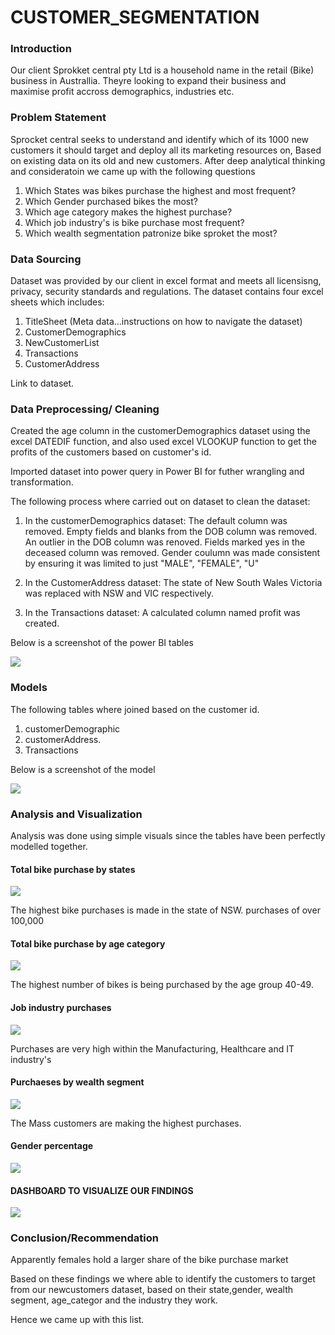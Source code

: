 # CUSTOMER_SEGMENTATION

### Introduction
Our client Sprokket central pty Ltd is a household name in the retail (Bike) business 
in Australlia. Theyre looking to expand their business and maximise profit accross demographics,
industries etc.

### Problem Statement
Sprocket central seeks to understand and identify which of its 1000 new customers it should target and deploy all its marketing 
resources on, Based on existing data on its old and new customers.
After deep analytical thinking and consideratoin we came up with the following questions

1.  Which States was bikes purchase the highest and most frequent?
2.  Which Gender purchased bikes the most?
3.  Which age category makes the highest purchase?
4.  Which job industry's is bike purchase most frequent?
5.  Which wealth segmentation patronize bike sproket the most?
   

### Data Sourcing
Dataset was provided by our client in excel format and meets all licensisng, privacy, security standards and regulations.
The dataset contains four excel sheets which includes:
1.  TitleSheet (Meta data...instructions on how to navigate the dataset)
2.  CustomerDemographics
3.  NewCustomerList
4.  Transactions
5.  CustomerAddress

Link to dataset.

### Data Preprocessing/ Cleaning

Created the age column in the customerDemographics dataset using the excel DATEDIF function,
and also used excel VLOOKUP function to get the profits of the customers based on customer's id.

Imported dataset into power query in Power BI for futher wrangling and transformation.

The following process where carried out on dataset to clean the dataset:

1.  In the customerDemographics dataset:
    The default column was removed.
    Empty fields and blanks from the DOB column was removed.
    An outlier in the DOB column was renoved.
    Fields marked yes in the deceased column was removed.
    Gender coulumn was made consistent by ensuring it was limited to just "MALE", "FEMALE", "U"

2.  In the CustomerAddress dataset:
      The state of New South Wales  Victoria was replaced with NSW and VIC respectively.

3. In the Transactions dataset:
     A calculated column named profit was created.

Below is a screenshot of the power BI tables

![](sproket_power_query.png)

### Models
The following tables where joined based on the customer id.
1.  customerDemographic
2.  customerAddress.
3.  Transactions

Below is a screenshot of the model

![](sproket_model.png)

### Analysis and Visualization

Analysis was done using simple visuals since the tables have been perfectly modelled together.

#### Total bike purchase by states

![](bike_state_purchase.png)

The highest bike purchases is made in the state of NSW. purchases of over 100,000


#### Total bike purchase by age category

![](age_category.png)

The highest number of bikes is being purchased by the age group 40-49.


#### Job industry purchases

![](job_industry_purchase.png)

Purchases are very high within the Manufacturing, Healthcare and IT industry's


#### Purchaeses by wealth segment

![](wealth_segment.png)

The Mass customers are making the highest purchases.

#### Gender percentage

![](gender_percentage.png)


#### DASHBOARD TO VISUALIZE OUR FINDINGS

![](sproketDashboard.png)


### Conclusion/Recommendation

Apparently females hold a larger share of the bike purchase market

Based on these findings we where able to identify the customers to target from our newcustomers dataset, based on their 
state,gender, wealth segment, age_categor and the industry they work.

Hence we came up with this list.












   

